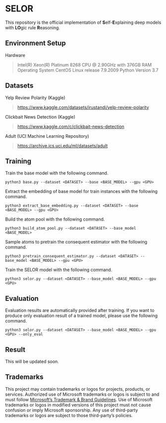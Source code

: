 # SELOR

This repository is the official implementation of **S**elf-**E**xplaining deep models with **LO**gic rule **R**easoning.

## Environment Setup
Hardware
>Intel(R) Xeon(R) Platinum 8268 CPU @ 2.90GHz with 376GB RAM
Operating System
>CentOS Linux release 7.9.2009
Python Version
>3.7

## Datasets
Yelp Review Polarity (Kaggle)
>https://www.kaggle.com/datasets/irustandi/yelp-review-polarity

Clickbait News Detection (Kaggle)
>https://www.kaggle.com/c/clickbait-news-detection

Adult (UCI Machine Learning Repository)
>https://archive.ics.uci.edu/ml/datasets/adult

## Training
Train the base model with the following command.
```
python3 base.py --dataset <DATASET> --base <BASE_MODEL> --gpu <GPU>
```
Extract the embedding of base model for train instances with the following command.
```
python3 extract_base_embedding.py --dataset <DATASET> --base <BASE_MODEL> --gpu <GPU>
```
Build the atom pool with the following command.
```
python3 build_atom_pool.py --dataset <DATASET> --base_model <BASE_MODEL>
```
Sample atoms to pretrain the consequent estimator with the following command.
```
python3 pretrain_consequent_estimator.py --dataset <DATASET> --base_model <BASE_MODEL> --gpu <GPU>
```
Train the SELOR model with the following command.
```
python3 selor.py --dataset <DATASET> --base_model <BASE_MODEL> --gpu <GPU>
```

## Evaluation
Evaluation results are automatically provided after training.
If you want to produce only evaluation result of a trained model, please use the following command.
```
python3 selor.py --dataset <DATASET> --base_model <BASE_MODEL> --gpu <GPU> --only_eval
```

## Result
This will be updated soon.

## Trademarks
This project may contain trademarks or logos for projects, products, or services. Authorized use of Microsoft trademarks or logos is subject to and must follow [Microsoft’s Trademark & Brand Guidelines](https://www.microsoft.com/en-us/legal/intellectualproperty/trademarks/usage/general). Use of Microsoft trademarks or logos in modified versions of this project must not cause confusion or imply Microsoft sponsorship. Any use of third-party trademarks or logos are subject to those third-party’s policies.
